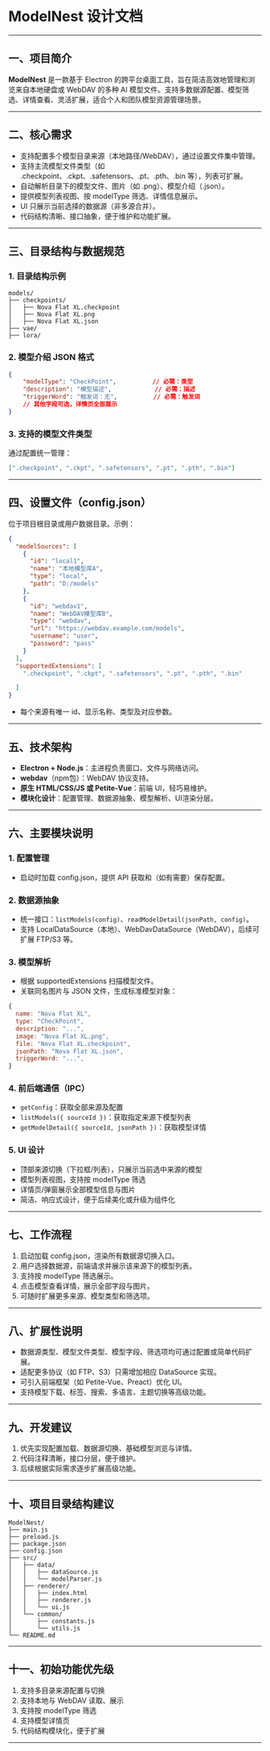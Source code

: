 # ModelNest 设计文档

---

## 一、项目简介

**ModelNest** 是一款基于 Electron 的跨平台桌面工具，旨在简洁高效地管理和浏览来自本地硬盘或 WebDAV 的多种 AI 模型文件。支持多数据源配置、模型筛选、详情查看、灵活扩展，适合个人和团队模型资源管理场景。

---

## 二、核心需求

- 支持配置多个模型目录来源（本地路径/WebDAV），通过设置文件集中管理。
- 支持主流模型文件类型（如 .checkpoint、.ckpt、.safetensors、.pt、.pth、.bin 等），列表可扩展。
- 自动解析目录下的模型文件、图片（如 .png）、模型介绍（.json）。
- 提供模型列表视图、按 modelType 筛选、详情信息展示。
- UI 只展示当前选择的数据源（非多源合并）。
- 代码结构清晰、接口抽象，便于维护和功能扩展。

---

## 三、目录结构与数据规范

### 1. 目录结构示例

```plaintext
models/
├── checkpoints/
│   ├── Nova Flat XL.checkpoint
│   ├── Nova Flat XL.png
│   ├── Nova Flat XL.json
├── vae/
├── lora/
```

### 2. 模型介绍 JSON 格式

```json
{
    "modelType": "CheckPoint",          // 必需：类型
    "description": "模型描述",            // 必需：描述
    "triggerWord": "触发词：无",          // 必需：触发词
    // 其他字段可选，详情页全部展示
}
```

### 3. 支持的模型文件类型

通过配置统一管理：

```json
[".checkpoint", ".ckpt", ".safetensors", ".pt", ".pth", ".bin"]
```

---

## 四、设置文件（config.json）

位于项目根目录或用户数据目录。示例：

```json
{
  "modelSources": [
    {
      "id": "local1",
      "name": "本地模型库A",
      "type": "local",
      "path": "D:/models"
    },
    {
      "id": "webdav1",
      "name": "WebDAV模型库B",
      "type": "webdav",
      "url": "https://webdav.example.com/models",
      "username": "user",
      "password": "pass"
    }
  ],
  "supportedExtensions": [
    ".checkpoint", ".ckpt", ".safetensors", ".pt", ".pth", ".bin"

  ]
}
```
- 每个来源有唯一 id、显示名称、类型及对应参数。

---

## 五、技术架构

- **Electron + Node.js**：主进程负责窗口、文件与网络访问。
- **webdav**（npm包）：WebDAV 协议支持。
- **原生 HTML/CSS/JS 或 Petite-Vue**：前端 UI，轻巧易维护。
- **模块化设计**：配置管理、数据源抽象、模型解析、UI渲染分层。

---

## 六、主要模块说明

### 1. 配置管理

- 启动时加载 config.json，提供 API 获取和（如有需要）保存配置。

### 2. 数据源抽象

- 统一接口：`listModels(config)`、`readModelDetail(jsonPath, config)`。
- 支持 LocalDataSource（本地）、WebDavDataSource（WebDAV），后续可扩展 FTP/S3 等。

### 3. 模型解析

- 根据 supportedExtensions 扫描模型文件。
- 关联同名图片与 JSON 文件，生成标准模型对象：

```js
{
  name: "Nova Flat XL",
  type: "CheckPoint",
  description: "...",
  image: "Nova Flat XL.png",
  file: "Nova Flat XL.checkpoint",
  jsonPath: "Nova Flat XL.json",
  triggerWord: "...",
}
```

### 4. 前后端通信（IPC）

- `getConfig`：获取全部来源及配置
- `listModels({ sourceId })`：获取指定来源下模型列表
- `getModelDetail({ sourceId, jsonPath })`：获取模型详情

### 5. UI 设计

- 顶部来源切换（下拉框/列表），只展示当前选中来源的模型
- 模型列表视图，支持按 modelType 筛选
- 详情页/弹窗展示全部模型信息与图片
- 简洁、响应式设计，便于后续美化或升级为组件化

---

## 七、工作流程

1. 启动加载 config.json，渲染所有数据源切换入口。
2. 用户选择数据源，前端请求并展示该来源下的模型列表。
3. 支持按 modelType 筛选展示。
4. 点击模型查看详情，展示全部字段与图片。
5. 可随时扩展更多来源、模型类型和筛选项。

---

## 八、扩展性说明

- 数据源类型、模型文件类型、模型字段、筛选项均可通过配置或简单代码扩展。
- 适配更多协议（如 FTP、S3）只需增加相应 DataSource 实现。
- 可引入前端框架（如 Petite-Vue、Preact）优化 UI。
- 支持模型下载、标签、搜索、多语言、主题切换等高级功能。

---

## 九、开发建议

1. 优先实现配置加载、数据源切换、基础模型浏览与详情。
2. 代码注释清晰，接口分层，便于维护。
3. 后续根据实际需求逐步扩展高级功能。

---

## 十、项目目录结构建议

```plaintext
ModelNest/
├── main.js
├── preload.js
├── package.json
├── config.json
├── src/
│   ├── data/
│   │   ├── dataSource.js
│   │   └── modelParser.js
│   ├── renderer/
│   │   ├── index.html
│   │   ├── renderer.js
│   │   └── ui.js
│   └── common/
│       ├── constants.js
│       └── utils.js
└── README.md
```

---

## 十一、初始功能优先级

1. 支持多目录来源配置与切换
2. 支持本地与 WebDAV 读取、展示
3. 支持按 modelType 筛选
4. 支持模型详情页
5. 代码结构模块化，便于扩展

---